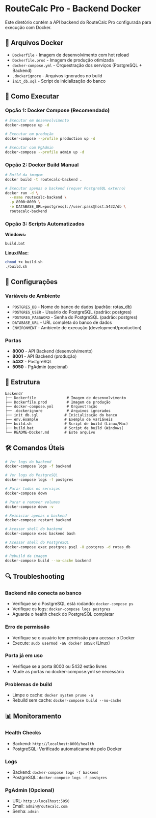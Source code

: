 # RouteCalc Pro - Backend Docker

Este diretório contém a API backend do RouteCalc Pro configurada para execução com Docker.

## 🐳 Arquivos Docker

- `Dockerfile` - Imagem de desenvolvimento com hot reload
- `Dockerfile.prod` - Imagem de produção otimizada
- `docker-compose.yml` - Orquestração dos serviços (PostgreSQL + Backend)
- `.dockerignore` - Arquivos ignorados no build
- `init_db.sql` - Script de inicialização do banco

## 🚀 Como Executar

### Opção 1: Docker Compose (Recomendado)

```bash
# Executar em desenvolvimento
docker-compose up -d

# Executar em produção
docker-compose --profile production up -d

# Executar com PgAdmin
docker-compose --profile admin up -d
```

### Opção 2: Docker Build Manual

```bash
# Build da imagem
docker build -t routecalc-backend .

# Executar apenas o backend (requer PostgreSQL externo)
docker run -d \
  --name routecalc-backend \
  -p 8000:8000 \
  -e DATABASE_URL=postgresql://user:pass@host:5432/db \
  routecalc-backend
```

### Opção 3: Scripts Automatizados

**Windows:**
```cmd
build.bat
```

**Linux/Mac:**
```bash
chmod +x build.sh
./build.sh
```

## 🔧 Configurações

### Variáveis de Ambiente

- `POSTGRES_DB` - Nome do banco de dados (padrão: rotas_db)
- `POSTGRES_USER` - Usuário do PostgreSQL (padrão: postgres)
- `POSTGRES_PASSWORD` - Senha do PostgreSQL (padrão: postgres)
- `DATABASE_URL` - URL completa do banco de dados
- `ENVIRONMENT` - Ambiente de execução (development/production)

### Portas

- **8000** - API Backend (desenvolvimento)
- **8001** - API Backend (produção)
- **5432** - PostgreSQL
- **5050** - PgAdmin (opcional)

## 📁 Estrutura

```
backend/
├── Dockerfile              # Imagem de desenvolvimento
├── Dockerfile.prod         # Imagem de produção
├── docker-compose.yml      # Orquestração
├── .dockerignore           # Arquivos ignorados
├── init_db.sql            # Inicialização do banco
├── env.example            # Exemplo de variáveis
├── build.sh               # Script de build (Linux/Mac)
├── build.bat              # Script de build (Windows)
└── README-Docker.md       # Este arquivo
```

## 🛠️ Comandos Úteis

```bash
# Ver logs do backend
docker-compose logs -f backend

# Ver logs do PostgreSQL
docker-compose logs -f postgres

# Parar todos os serviços
docker-compose down

# Parar e remover volumes
docker-compose down -v

# Reiniciar apenas o backend
docker-compose restart backend

# Acessar shell do backend
docker-compose exec backend bash

# Acessar shell do PostgreSQL
docker-compose exec postgres psql -U postgres -d rotas_db

# Rebuild da imagem
docker-compose build --no-cache backend
```

## 🔍 Troubleshooting

### Backend não conecta ao banco
- Verifique se o PostgreSQL está rodando: `docker-compose ps`
- Verifique os logs: `docker-compose logs postgres`
- Aguarde o health check do PostgreSQL completar

### Erro de permissão
- Verifique se o usuário tem permissão para acessar o Docker
- Execute: `sudo usermod -aG docker $USER` (Linux)

### Porta já em uso
- Verifique se a porta 8000 ou 5432 estão livres
- Mude as portas no docker-compose.yml se necessário

### Problemas de build
- Limpe o cache: `docker system prune -a`
- Rebuild sem cache: `docker-compose build --no-cache`

## 📊 Monitoramento

### Health Checks
- Backend: `http://localhost:8000/health`
- PostgreSQL: Verificado automaticamente pelo Docker

### Logs
- Backend: `docker-compose logs -f backend`
- PostgreSQL: `docker-compose logs -f postgres`

### PgAdmin (Opcional)
- URL: `http://localhost:5050`
- Email: `admin@routecalc.com`
- Senha: `admin`
